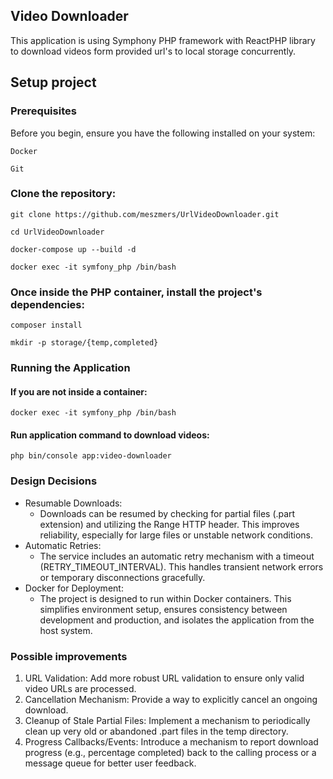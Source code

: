 ## Video Downloader

This application is using Symphony PHP framework with ReactPHP library to download videos form provided url's to local storage concurrently.

## Setup project
### Prerequisites

Before you begin, ensure you have the following installed on your system:

``Docker``

``Git``

### Clone the repository:

``git clone https://github.com/meszmers/UrlVideoDownloader.git``

``cd UrlVideoDownloader``

``docker-compose up --build -d``

``docker exec -it symfony_php /bin/bash``

### Once inside the PHP container, install the project's dependencies:

``composer install``

``mkdir -p storage/{temp,completed}``

### Running the Application

#### If you are not inside a container:

``docker exec -it symfony_php /bin/bash``

#### Run application command to download videos:

``php bin/console app:video-downloader``

### Design Decisions

- Resumable Downloads:
    - Downloads can be resumed by checking for partial files (.part extension) and utilizing the Range HTTP header. This improves reliability, especially for large files or unstable network conditions.
- Automatic Retries:
    - The service includes an automatic retry mechanism with a timeout (RETRY_TIMEOUT_INTERVAL). This handles transient network errors or temporary disconnections gracefully.
- Docker for Deployment:
  - The project is designed to run within Docker containers. This simplifies environment setup, ensures consistency between development and production, and isolates the application from the host system.


### Possible improvements

1. URL Validation: Add more robust URL validation to ensure only valid video URLs are processed.
2. Cancellation Mechanism: Provide a way to explicitly cancel an ongoing download.
3. Cleanup of Stale Partial Files: Implement a mechanism to periodically clean up very old or abandoned .part files in the temp directory.
4. Progress Callbacks/Events: Introduce a mechanism to report download progress (e.g., percentage completed) back to the calling process or a message queue for better user feedback.



